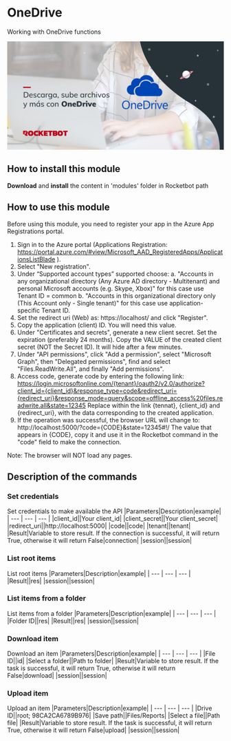 



# OneDrive
  
Working with OneDrive functions  
  
![banner](imgs/Banner_OneDrive.png)
## How to install this module
  
__Download__ and __install__ the content in 'modules' folder in Rocketbot path  

## How to use this module

Before using this module, you need to register your app in the Azure App Registrations portal.

1. Sign in to the Azure portal (Applications Registration: https://portal.azure.com/#view/Microsoft_AAD_RegisteredApps/ApplicationsListBlade ).
2. Select "New registration".
3. Under “Supported account types” supported choose:
    a. "Accounts in any organizational directory (Any Azure AD directory - Multitenant) and personal Microsoft accounts (e.g. Skype, Xbox)" for this case use Tenant ID = common
    b. "Accounts in this organizational directory only (This Account only - Single tenant)" for this case use application-specific Tenant ID.
4. Set the redirect uri (Web) as: https://localhost/ and click "Register".
5. Copy the application (client) ID. You will need this value.
6. Under "Certificates and secrets", generate a new client secret. Set the expiration (preferably 24 months). Copy the VALUE of the created client secret (NOT the Secret ID). It will hide after a few minutes.
7. Under "API permissions", click "Add a permission", select "Microsoft Graph", then "Delegated permissions", find and select "Files.ReadWrite.All", and finally "Add permissions".
8. Access code, generate code by entering the following link:
https://login.microsoftonline.com/{tenant}/oauth2/v2.0/authorize?client_id={client_id}&response_type=code&redirect_uri={redirect_uri}&response_mode=query&scope=offline_access%20files.readwrite.all&state=12345
Replace within the link {tennat}, {client_id} and {redirect_uri}, with the data corresponding to the created application.
9. If the operation was successful, the browser URL will change to: http://localhost:5000/?code={CODE}&state=12345#!/
The value that appears in {CODE}, copy it and use it in the Rocketbot command in the "code" field to make the connection.

Note: The browser will NOT load any pages.

## Description of the commands

### Set credentials
  
Set credentials to make available the API
|Parameters|Description|example|
| --- | --- | --- |
|client_id||Your client_id|
|client_secret||Your client_secret|
|redirect_uri||http://localhost:5000|
|code||code|
|tenant||tenant|
|Result|Variable to store result. If the connection is successful, it will return True, otherwise it will return False|connection|
|session||session|

### List root items
  
List root items
|Parameters|Description|example|
| --- | --- | --- |
|Result||res|
|session||session|

### List items from a folder
  
List items from a folder
|Parameters|Description|example|
| --- | --- | --- |
|Folder ID||res|
|Result||res|
|session||session|

### Download item
  
Download an item
|Parameters|Description|example|
| --- | --- | --- |
|File ID||id|
|Select a folder||Path to folder|
|Result|Variable to store result. If the task is successful, it will return True, otherwise it will return False|download|
|session||session|

### Upload item
  
Upload an item
|Parameters|Description|example|
| --- | --- | --- |
|Drive ID||root; 98CA2CA6789B976|
|Save path||Files/Reports|
|Select a file||Path file|
|Result|Variable to store result. If the task is successful, it will return True, otherwise it will return False|upload|
|session||session|
